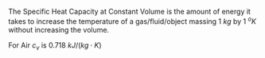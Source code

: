 The Specific Heat Capacity at Constant Volume is the amount of energy it takes to increase the temperature of a gas/fluid/object massing 1 $kg$ by 1 $^oK$ without increasing the volume.

For Air $c_{v}$ is 0.718 $kJ/(kg \cdot K)$
